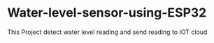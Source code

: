 # Water-level-sensor-using-ESP32
This Project detect water level reading and send reading to IOT cloud
